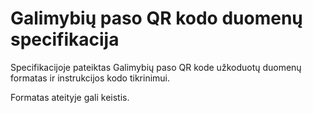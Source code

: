 # Galimybių paso QR kodo duomenų specifikacija

Specifikacijoje pateiktas Galimybių paso QR kode užkoduotų duomenų formatas ir instrukcijos kodo tikrinimui.

Formatas ateityje gali keistis.
